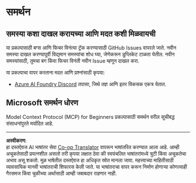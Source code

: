 <!--
CO_OP_TRANSLATOR_METADATA:
{
  "original_hash": "368870f8ab79f903ad80b6a985829516",
  "translation_date": "2025-09-17T19:28:47+00:00",
  "source_file": "SUPPORT.md",
  "language_code": "mr"
}
-->
# समर्थन

## समस्या कशा दाखल करायच्या आणि मदत कशी मिळवायची  

या प्रकल्पासाठी बग्स आणि फिचर विनंत्या ट्रॅक करण्यासाठी GitHub Issues वापरले जाते. नवीन समस्या दाखल करण्यापूर्वी विद्यमान समस्यांचा शोध घ्या, जेणेकरून डुप्लिकेट टाळता येतील. नवीन समस्यांसाठी, तुमचा बग किंवा फिचर विनंती नवीन Issue म्हणून दाखल करा.

या प्रकल्पाचा वापर करताना मदत आणि प्रश्नांसाठी कृपया:
- [Azure AI Foundry Discord](https://discord.com/invite/ByRwuEEgH4) तपासा, जिथे तज्ञ आणि इतर विकसक एकत्र येतात.

## Microsoft समर्थन धोरण  

Model Context Protocol (MCP) for Beginners प्रकल्पासाठी समर्थन वरील सूचीबद्ध संसाधनांपुरते मर्यादित आहे.

---

**अस्वीकरण**:  
हा दस्तऐवज AI भाषांतर सेवा [Co-op Translator](https://github.com/Azure/co-op-translator) वापरून भाषांतरित करण्यात आला आहे. आम्ही अचूकतेसाठी प्रयत्नशील असलो तरी कृपया लक्षात ठेवा की स्वयंचलित भाषांतरांमध्ये त्रुटी किंवा अचूकतेचा अभाव असू शकतो. मूळ भाषेतील दस्तऐवज हा अधिकृत स्रोत मानला जावा. महत्त्वाच्या माहितीसाठी व्यावसायिक मानवी भाषांतराची शिफारस केली जाते. या भाषांतराचा वापर करून निर्माण होणाऱ्या कोणत्याही गैरसमज किंवा चुकीच्या अर्थासाठी आम्ही जबाबदार राहणार नाही.